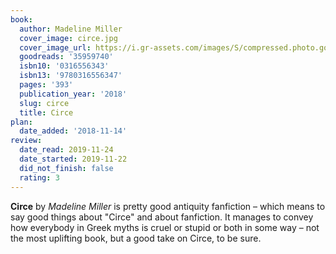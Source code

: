```yaml
---
book:
  author: Madeline Miller
  cover_image: circe.jpg
  cover_image_url: https://i.gr-assets.com/images/S/compressed.photo.goodreads.com/books/1565909496l/35959740._SX98_.jpg
  goodreads: '35959740'
  isbn10: '0316556343'
  isbn13: '9780316556347'
  pages: '393'
  publication_year: '2018'
  slug: circe
  title: Circe
plan:
  date_added: '2018-11-14'
review:
  date_read: 2019-11-24
  date_started: 2019-11-22
  did_not_finish: false
  rating: 3
---
```


<b>Circe</b> by <i>Madeline Miller</i> is pretty good antiquity fanfiction – which means to say good things about "Circe" and about fanfiction. It manages to convey how everybody in Greek myths is cruel or stupid or both in some way – not the most uplifting book, but a good take on Circe, to be sure.
